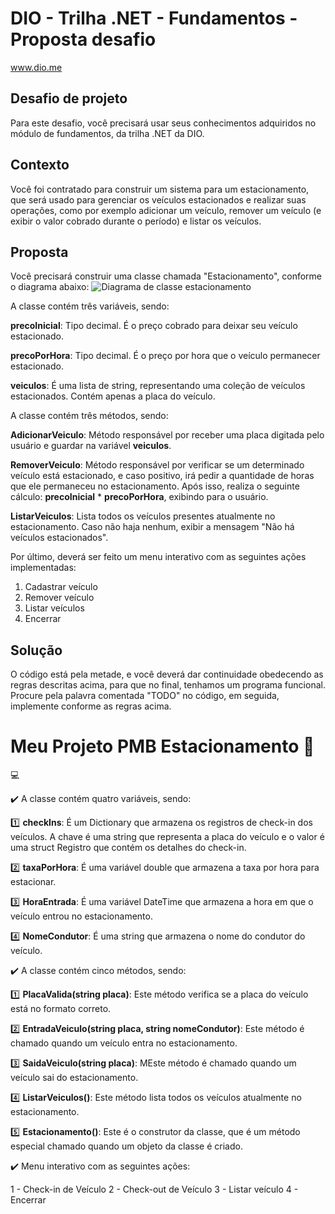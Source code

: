 # DIO - Trilha .NET - Fundamentos - Proposta desafio
www.dio.me

## Desafio de projeto
Para este desafio, você precisará usar seus conhecimentos adquiridos no módulo de fundamentos, da trilha .NET da DIO.

## Contexto
Você foi contratado para construir um sistema para um estacionamento, que será usado para gerenciar os veículos estacionados e realizar suas operações, como por exemplo adicionar um veículo, remover um veículo (e exibir o valor cobrado durante o período) e listar os veículos.

## Proposta
Você precisará construir uma classe chamada "Estacionamento", conforme o diagrama abaixo:
![Diagrama de classe estacionamento](diagrama_classe_estacionamento.png)

A classe contém três variáveis, sendo:

**precoInicial**: Tipo decimal. É o preço cobrado para deixar seu veículo estacionado.

**precoPorHora**: Tipo decimal. É o preço por hora que o veículo permanecer estacionado.

**veiculos**: É uma lista de string, representando uma coleção de veículos estacionados. Contém apenas a placa do veículo.

A classe contém três métodos, sendo:

**AdicionarVeiculo**: Método responsável por receber uma placa digitada pelo usuário e guardar na variável **veiculos**.

**RemoverVeiculo**: Método responsável por verificar se um determinado veículo está estacionado, e caso positivo, irá pedir a quantidade de horas que ele permaneceu no estacionamento. Após isso, realiza o seguinte cálculo: **precoInicial** * **precoPorHora**, exibindo para o usuário.

**ListarVeiculos**: Lista todos os veículos presentes atualmente no estacionamento. Caso não haja nenhum, exibir a mensagem "Não há veículos estacionados".

Por último, deverá ser feito um menu interativo com as seguintes ações implementadas:
1. Cadastrar veículo
2. Remover veículo
3. Listar veículos
4. Encerrar


##  Solução 
O código está pela metade, e você deverá dar continuidade obedecendo as regras descritas acima, para que no final, tenhamos um programa funcional. Procure pela palavra comentada "TODO" no código, em seguida, implemente conforme as regras acima.

# Meu Projeto PMB Estacionamento :blue_car:
:computer:

:heavy_check_mark: A classe contém quatro variáveis, sendo:

:one:
**checkIns**: É um Dictionary que armazena os registros de check-in dos veículos. A chave é uma string que representa a placa do veículo e o valor é uma struct Registro que contém os detalhes do check-in.

:two:
**taxaPorHora**: É uma variável double que armazena a taxa por hora para estacionar.

:three:
**HoraEntrada**: É uma variável DateTime que armazena a hora em que o veículo entrou no estacionamento.

:four:
**NomeCondutor**: É uma string que armazena o nome do condutor do veículo.


:heavy_check_mark: A classe contém cinco métodos, sendo:

:one:
**PlacaValida(string placa)**:  Este método verifica se a placa do veículo está no formato correto.

:two:
**EntradaVeiculo(string placa, string nomeCondutor)**: Este método é chamado quando um veículo entra no estacionamento.

:three:
**SaidaVeiculo(string placa)**: MEste método é chamado quando um veículo sai do estacionamento.

:four:
**ListarVeiculos()**:  Este método lista todos os veículos atualmente no estacionamento.

:five:
**Estacionamento()**:  Este é o construtor da classe, que é um método especial chamado quando um objeto da classe é criado.

:heavy_check_mark: Menu interativo com as seguintes ações:

1 - Check-in de Veículo
2 - Check-out de Veículo
3 - Listar veículo
4 - Encerrar